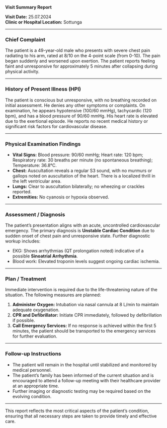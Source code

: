 

**Visit Summary Report**

**Visit Date:** 25.07.2024  
**Clinic or Hospital Location:** Sottunga  

---

### **Chief Complaint**
The patient is a 49-year-old male who presents with severe chest pain radiating to his arm, rated at 8/10 on the 4-point scale (from 0-10). The pain began suddenly and worsened upon exertion. The patient reports feeling faint and unresponsive for approximately 5 minutes after collapsing during physical activity.

---

### **History of Present Illness (HPI)**
The patient is conscious but unresponsive, with no breathing recorded on initial assessment. He denies any other symptoms or complaints. On examination, he appears hypotensive (100/60 mmHg), tachycardic (120 bpm), and has a blood pressure of 90/60 mmHg. His heart rate is elevated due to the exertional episode. He reports no recent medical history or significant risk factors for cardiovascular disease.

---

### **Physical Examination Findings**
- **Vital Signs:** Blood pressure: 90/60 mmHg; Heart rate: 120 bpm; Respiratory rate: 30 breaths per minute (no spontaneous breathing); Temperature: 36.8°C.
- **Chest:** Auscultation reveals a regular S3 sound, with no murmurs or gallops noted on auscultation of the heart. There is a localized thrill in the left ventricular area.
- **Lungs:** Clear to auscultation bilaterally; no wheezing or crackles reported.
- **Extremities:** No cyanosis or hypoxia observed.

---

### **Assessment / Diagnosis**
The patient’s presentation aligns with an acute, uncontrolled cardiovascular emergency. The primary diagnosis is **Unstable Cardiac Condition** due to sudden onset of chest pain and unresponsive state. Further diagnostic workup includes:
- EKG: Shows arrhythmias (QT prolongation noted) indicative of a possible **Sinoatrial Arrhythmia**.
- Blood work: Elevated troponin levels suggest ongoing cardiac ischemia.

---

### **Plan / Treatment**
Immediate intervention is required due to the life-threatening nature of the situation. The following measures are planned:
1. **Administer Oxygen:** Intubation via nasal cannula at 8 L/min to maintain adequate oxygenation.
2. **CPR and Defibrillator:** Initiate CPR immediately, followed by defibrillation if possible.
3. **Call Emergency Services:** If no response is achieved within the first 5 minutes, the patient should be transported to the emergency services for further evaluation.

---

### **Follow-up Instructions**
- The patient will remain in the hospital until stabilized and monitored by medical personnel.
- The patient’s family has been informed of the current situation and is encouraged to attend a follow-up meeting with their healthcare provider at an appropriate time.
- Further imaging or diagnostic testing may be required based on the evolving condition.

---

This report reflects the most critical aspects of the patient’s condition, ensuring that all necessary steps are taken to provide timely and effective care.